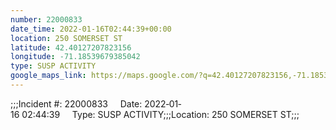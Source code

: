 ```yaml
---
number: 22000833
date_time: 2022-01-16T02:44:39+00:00
location: 250 SOMERSET ST
latitude: 42.40127207823156
longitude: -71.18539679385042
type: SUSP ACTIVITY
google_maps_link: https://maps.google.com/?q=42.40127207823156,-71.18539679385042
---
```


;;;Incident #: 22000833     Date: 2022‐01‐16 02:44:39     Type: SUSP ACTIVITY;;;Location: 250 SOMERSET ST;;;
